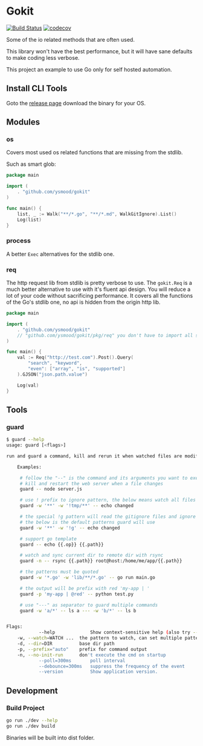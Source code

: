 # Gokit

[![Build Status](https://travis-ci.org/ysmood/gokit.svg?branch=master)](https://travis-ci.org/ysmood/gokit)
[![codecov](https://codecov.io/gh/ysmood/gokit/branch/master/graph/badge.svg)](https://codecov.io/gh/ysmood/gokit)

Some of the io related methods that are often used.

This library won't have the best performance, but it will have sane defaults to make coding less verbose.

This project an example to use Go only for self hosted automation.

## Install CLI Tools

Goto the [release page](https://github.com/ysmood/gokit/releases) download the binary for your OS.

## Modules

### os

Covers most used os related functions that are missing from the stdlib.

Such as smart glob:

```go
package main

import (
    . "github.com/ysmood/gokit"
)

func main() {
    list, _ := Walk("**/*.go", "**/*.md", WalkGitIgnore).List()
    Log(list)
}
```

### process

A better `Exec` alternatives for the stdlib one.

### req

The http request lib from stdlib is pretty verbose to use. The `gokit.Req` is a much better
alternative to use with it's fluent api design. You will reduce a lot of your code without sacrificing performance.
It covers all the functions of the Go's stdlib one, no api is hidden from the origin http lib.

```go
package main

import (
    . "github.com/ysmood/gokit"
    // "github.com/ysmood/gokit/pkg/req" you don't have to import all sub modules
)

func main() {
    val := Req("http://test.com").Post().Query(
        "search", "keyword",
        "even": ["array", "is", "supported"]
    ).GJSON("json.path.value")

    Log(val)
}
```

## Tools

### guard

```bash
$ guard --help
usage: guard [<flags>]

run and guard a command, kill and rerun it when watched files are modified

    Examples:

     # follow the "--" is the command and its arguments you want to execute
     # kill and restart the web server when a file changes
     guard -- node server.js

     # use ! prefix to ignore pattern, the below means watch all files but not those in tmp dir
     guard -w '**' -w '!tmp/**' -- echo changed

     # the special !g pattern will read the gitignore files and ignore patterns in them
     # the below is the default patterns guard will use
     guard -w '**' -w '!g' -- echo changed

     # support go template
     guard -- echo {{.op}} {{.path}}

     # watch and sync current dir to remote dir with rsync
     guard -n -- rsync {{.path}} root@host:/home/me/app/{{.path}}

     # the patterns must be quoted
     guard -w '*.go' -w 'lib/**/*.go' -- go run main.go

     # the output will be prefix with red 'my-app | '
     guard -p 'my-app | @red' -- python test.py

     # use "---" as separator to guard multiple commands
     guard -w 'a/*' -- ls a --- -w 'b/*' -- ls b


Flags:
            --help             Show context-sensitive help (also try --help-long and --help-man).
    -w, --watch=WATCH ...  the pattern to watch, can set multiple patterns
    -d, --dir=DIR          base dir path
    -p, --prefix="auto"    prefix for command output
    -n, --no-init-run      don't execute the cmd on startup
            --poll=300ms       poll interval
            --debounce=300ms   suppress the frequency of the event
            --version          Show application version.
```

## Development

### Build Project

```bash
go run ./dev --help
go run ./dev build
```

Binaries will be built into dist folder.